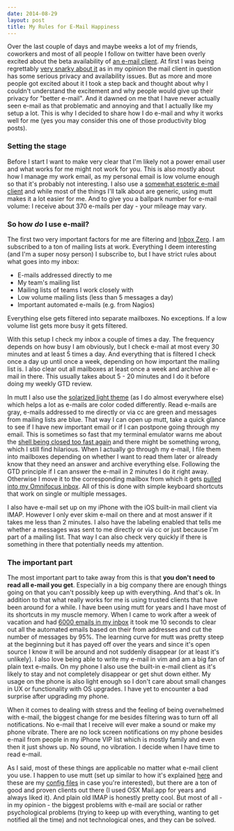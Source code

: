 ```yaml
---
date: 2014-08-29
layout: post
title: My Rules for E-Mail Happiness
---
```


Over the last couple of days and maybe weeks a lot of my friends, coworkers
and most of all people I follow on twitter have been overly excited about the
beta availability of [an e-mail client][mailbox]. At first I was being
regrettably [very snarky about it][snarktweet] as in my opinion the mail
client in question has some serious privacy and availability issues. But as
more and more people got excited about it I took a step back and thought about
why I couldn't understand the excitement and why people would give up their
privacy for "better e-mail". And it dawned on me that I have never actually
seen e-mail as that problematic and annoying and that I actually like my
setup a lot. This is why I decided to share how I do e-mail and why it works
well for me (yes you may consider this one of those productivity blog posts).

### Setting the stage
Before I start I want to make very clear that I'm likely not a power email
user and what works for me might not work for you. This is also mostly about
how I manage my work email, as my personal email is low volume enough so that
it's probably not interesting. I also use a [somewhat esoteric e-mail
client][mutt] and while most of the things I'll talk about are generic, using
mutt makes it a lot easier for me. And to give you a ballpark number for
e-mail volume: I receive about 370 e-mails per day - your mileage may
vary.

### So how *do* I use e-mail?
The first two very important factors for me are filtering and [Inbox
Zero][inboxzero].  I am subscribed to a ton of mailing lists at work.
Everything I deem interesting (and I'm a super nosy person) I subscribe to,
but I have strict rules about what goes into my inbox:

- E-mails addressed directly to me
- My team's mailing list
- Mailing lists of teams I work closely with
- Low volume mailing lists (less than 5 messages a day)
- Important automated e-mails (e.g. from Nagios)

Everything else gets filtered into separate mailboxes. No exceptions. If a low
volume list gets more busy it gets filtered.

With this setup I check my inbox a couple of times a day. The frequency
depends on how busy I am obviously, but I check e-mail at most every 30
minutes and at least 5 times a day. And everything that is filtered I check
once a day up until once a week, depending on how important the mailing list
is. I also clear out all mailboxes at least once a week and archive all e-mail
in there. This usually takes about 5 - 20 minutes and I do it before doing my
weekly GTD review.

In mutt I also use the [solarized light theme][mutt_solarized] (as I do almost
everywhere else) which helps a lot as e-mails are color coded differently.
Read e-mails are gray, e-mails addressed to me directly or via cc are green
and messages from mailing lists are blue. That way I can open up mutt, take a
quick glance to see if I have new important email or if I can postpone going
through my email. This is sometimes so fast that my terminal emulator warns me
about the [shell being closed too fast again][muttwarn] and there might be
something wrong, which I still find hilarious. When I actually go through my
e-mail, I file them into mailboxes depending on whether I want to read them
later or already know that they need an answer and archive everything else.
Following the GTD principle if I can answer the e-mail in 2 minutes I do it
right away.  Otherwise I move it to the corresponding mailbox from which it
gets [pulled into my Omnifocus inbox][omnifocus_post]. All of this is done
with simple keyboard shortcuts that work on single or multiple messages.

I also have e-mail set up on my iPhone with the iOS built-in mail client via
IMAP. However I only ever skim e-mail on there and at most answer if it takes
me less than 2 minutes. I also have the labeling enabled that tells me whether
a messages was sent to me directly or via cc or just because I'm part of a
mailing list. That way I can also check very quickly if there is something in
there that potentially needs my attention.

### The important part
The most important part to take away from this is that **you don't need to
read all e-mail you get**. Especially in a big company there are enough things
going on that you can't possibly keep up with everything. And that's ok. In
addition to that what really works for me is using trusted clients that have
been around for a while. I have been using mutt for years and I have most of
its shortcuts in my muscle memory. When I came to work after a week of
vacation and had [6000 emails in my inbox][emailtweet] it took me 10 seconds
to clear out all the automated emails based on their from addresses and cut
the number of messages by 95%. The learning curve for mutt was pretty steep at
the beginning but it has payed off over the years and since it's open source I
know it will be around and not suddenly disappear (or at least it's unlikely).
I also love being able to write my e-mail in vim and am a big fan of plain
text e-mails. On my phone I also use the built-in e-mail client as it's likely
to stay and not completely disappear or get shut down either. My usage on the
phone is also light enough so I don't care about small changes in UX or
functionality with OS upgrades. I have yet to encounter a bad surprise after
upgrading my phone.

When it comes to dealing with stress and the feeling of being overwhelmed with
e-mail, the biggest change for me besides filtering was to turn off all
notifications. No e-mail that I receive will ever make a sound or make my
phone vibrate. There are no lock screen notifications on my phone besides
e-mail from people in my iPhone VIP list which is mostly family and even then
it just shows up. No sound, no vibration. I decide when I have time to read
e-mail.

As I said, most of these things are applicable no matter what e-mail client
you use. I happen to use mutt (set up similar to how it's explained
[here][homelymutt] and these are my [config files][muttfiles] in case you're
interested), but there are a ton of good and proven clients out there (I used
OSX Mail.app for years and always liked it). And plain old IMAP is honestly
pretty cool. But most of all - in my opinion - the biggest problems with
e-mail are social or rather psychological problems (trying to keep up with
everything, wanting to get notified all the time) and not technological ones,
and they can be solved.


[mailbox]: http://www.mailboxapp.com
[mutt]: http://www.mutt.org
[mutt_solarized]: https://github.com/mrtazz/muttfiles/blob/master/mutt-colors-solarized-light-16.muttrc
[snarktweet]: https://twitter.com/mrtazz/status/501909189577687040
[emailtweet]: https://twitter.com/mrtazz/statuses/486165858809815040
[inboxzero]: http://www.43folders.com/izero
[muttfiles]: https://github.com/mrtazz/muttfiles
[omnifocus_post]: http://www.unwiredcouch.com/2014/05/13/omnifocus.html
[muttwarn]: https://twitter.com/mrtazz/statuses/467405164790693888
[homelymutt]: http://stevelosh.com/blog/2012/10/the-homely-mutt/
